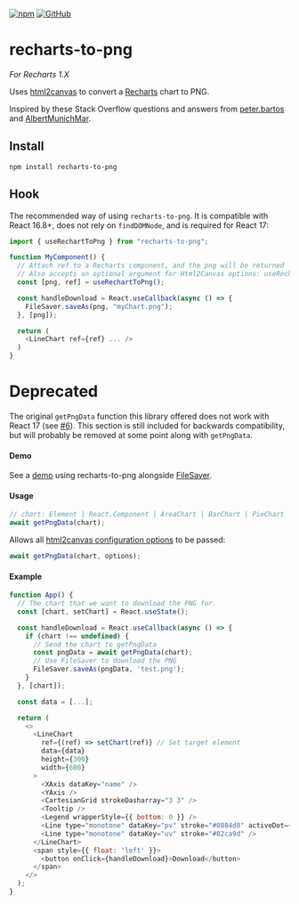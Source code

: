 [![npm](https://img.shields.io/npm/v/recharts-to-png)](https://www.npmjs.com/package/recharts-to-png)
[![GitHub](https://img.shields.io/github/license/brammitch/recharts-to-png)](LICENSE)

# recharts-to-png

_For Recharts 1.X_

Uses [html2canvas](https://github.com/niklasvh/html2canvas) to convert a [Recharts](https://github.com/recharts/recharts) chart to PNG.

Inspired by these Stack Overflow questions and answers from [peter.bartos](https://stackoverflow.com/questions/45086005/recharts-component-to-png/56223127?noredirect=1#comment100914961_56223127) and [AlbertMunichMar](https://stackoverflow.com/questions/57206626/download-chart-as-png-format-in-react-without-overwriting-the-dom).

## Install

```
npm install recharts-to-png
```

## Hook

The recommended way of using `recharts-to-png`. It is compatible with React 16.8+, does not rely on `findDOMNode`, and is required for React 17:

```javascript
import { useRechartToPng } from "recharts-to-png";

function MyComponent() {
  // Attach ref to a Recharts component, and the png will be returned
  // Also accepts an optional argument for Html2Canvas options: useRechartToPng(options)
  const [png, ref] = useRechartToPng();

  const handleDownload = React.useCallback(async () => {
    FileSaver.saveAs(png, "myChart.png");
  }, [png]);

  return (
    <LineChart ref={ref} ... />
  )
}
```

# Deprecated

The original `getPngData` function this library offered does not work with React 17 (see [#6](https://github.com/brammitch/recharts-to-png/issues/6)). This section is still included for backwards compatibility, but will probably be removed at some point along with `getPngData`.

#### Demo

See a [demo](https://csb-dyy8q.netlify.app/) using recharts-to-png alongside [FileSaver](https://www.npmjs.com/package/file-saver).

#### Usage

```javascript
// chart: Element | React.Component | AreaChart | BarChart | PieChart | etc.
await getPngData(chart);
```

Allows all [html2canvas configuration options](https://html2canvas.hertzen.com/configuration) to be passed:

```javascript
await getPngData(chart, options);
```

#### Example

```javascript
function App() {
  // The chart that we want to download the PNG for.
  const [chart, setChart] = React.useState();

  const handleDownload = React.useCallback(async () => {
    if (chart !== undefined) {
      // Send the chart to getPngData
      const pngData = await getPngData(chart);
      // Use FileSaver to download the PNG
      FileSaver.saveAs(pngData, 'test.png');
    }
  }, [chart]);

  const data = [...];

  return (
    <>
      <LineChart
        ref={(ref) => setChart(ref)} // Set target element
        data={data}
        height={300}
        width={600}
      >
        <XAxis dataKey="name" />
        <YAxis />
        <CartesianGrid strokeDasharray="3 3" />
        <Tooltip />
        <Legend wrapperStyle={{ bottom: 0 }} />
        <Line type="monotone" dataKey="pv" stroke="#8884d8" activeDot={{ r: 8 }} />
        <Line type="monotone" dataKey="uv" stroke="#82ca9d" />
      </LineChart>
      <span style={{ float: 'left' }}>
        <button onClick={handleDownload}>Download</button>
      </span>
    </>
  );
}
```
